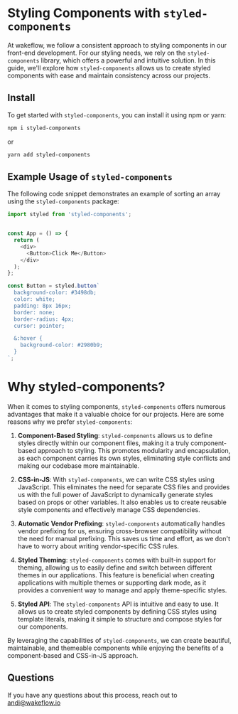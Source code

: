 # Styling Components with `styled-components`

At wakeflow, we follow a consistent approach to styling components in our front-end development. For our styling needs, we rely on the `styled-components` library, which offers a powerful and intuitive solution. In this guide, we'll explore how `styled-components` allows us to create styled components with ease and maintain consistency across our projects.

## Install

To get started with `styled-components`, you can install it using npm or yarn:

```bash
npm i styled-components
```
or

```bash
yarn add styled-components
```


## Example Usage of `styled-components`

The following code snippet demonstrates an example of sorting an array using the `styled-components` package:

```javascript
import styled from 'styled-components';


const App = () => {
  return (
    <div>
      <Button>Click Me</Button>
    </div>
  );
};

const Button = styled.button`
  background-color: #3498db;
  color: white;
  padding: 8px 16px;
  border: none;
  border-radius: 4px;
  cursor: pointer;

  &:hover {
    background-color: #2980b9;
  }
`;

```
# Why styled-components?

When it comes to styling components, `styled-components` offers numerous advantages that make it a valuable choice for our projects. Here are some reasons why we prefer `styled-components`:

1.  **Component-Based Styling**: `styled-components` allows us to define styles directly within our component files, making it a truly component-based approach to styling. This promotes modularity and encapsulation, as each component carries its own styles, eliminating style conflicts and making our codebase more maintainable.

2.  **CSS-in-JS**: With `styled-components`, we can write CSS styles using JavaScript. This eliminates the need for separate CSS files and provides us with the full power of JavaScript to dynamically generate styles based on props or other variables. It also enables us to create reusable style components and effectively manage CSS dependencies.

3.  **Automatic Vendor Prefixing**: `styled-components` automatically handles vendor prefixing for us, ensuring cross-browser compatibility without the need for manual prefixing. This saves us time and effort, as we don't have to worry about writing vendor-specific CSS rules.

4.  **Styled Theming**: `styled-components` comes with built-in support for theming, allowing us to easily define and switch between different themes in our applications. This feature is beneficial when creating applications with multiple themes or supporting dark mode, as it provides a convenient way to manage and apply theme-specific styles.

5.  **Styled API**: The `styled-components` API is intuitive and easy to use. It allows us to create styled components by defining CSS styles using template literals, making it simple to structure and compose styles for our components.

By leveraging the capabilities of `styled-components`, we can create beautiful, maintainable, and themeable components while enjoying the benefits of a component-based and CSS-in-JS approach.

## Questions
If you have any questions about this process, reach out to andi@wakeflow.io

